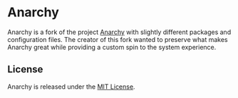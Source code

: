 # Anarchy

Anarchy is a fork of the project [Anarchy](https://anarchy.org) with slightly different packages and configuration files. The creator of this fork wanted to preserve what makes Anarchy great while providing a custom spin to the system experience.

## License

Anarchy is released under the [MIT License](https://opensource.org/licenses/MIT).

